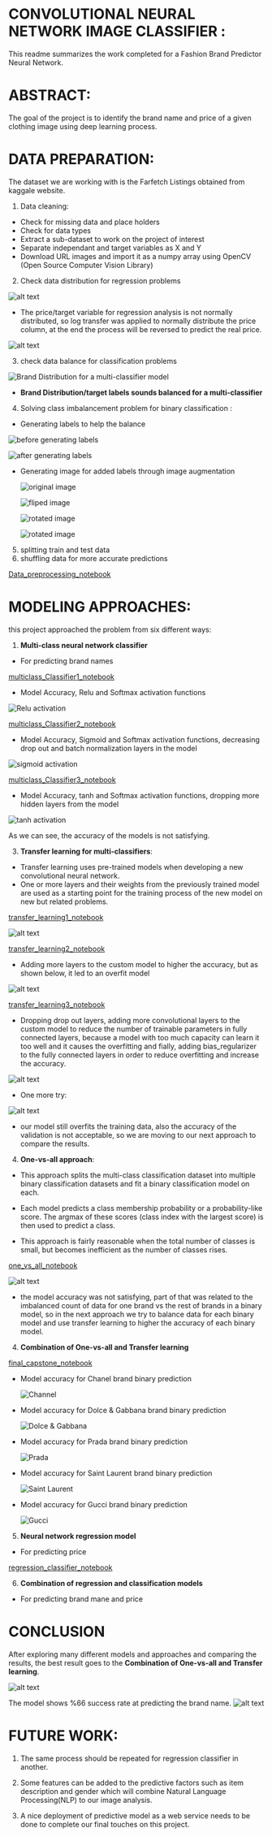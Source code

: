 # **CONVOLUTIONAL NEURAL NETWORK IMAGE CLASSIFIER :**

This readme summarizes the work completed for a Fashion Brand Predictor Neural Network.


# **ABSTRACT:**

The goal of the project is to identify the brand name and price of a given clothing image using deep learning process. 


# **DATA PREPARATION:**
The dataset we are working with is the Farfetch Listings obtained from kaggale website.

1. Data cleaning:
*   Check for missing data and place holders
*   Check for data types
*   Extract a sub-dataset to work on the project of interest 
*   Separate independant and target variables as X and Y
*   Download URL images and import it as a numpy array using OpenCV (Open Source Computer Vision Library) 


2. Check data distribution for regression problems

![alt text](https://github.com/FarnazG/dsc-capstone-project-v2-online-ds-ft-120919/blob/master/images/download%20(1).png)

* The price/target variable for regression analysis is not normally distributed, so log transfer was applied to normally distribute the price column, at the end the process will be reversed to predict the real price. 

![alt text](https://github.com/FarnazG/dsc-capstone-project-v2-online-ds-ft-120919/blob/master/images/download%20(2).png)

3. check data balance for classification problems

![Brand Distribution for a multi-classifier model](https://github.com/FarnazG/dsc-capstone-project-v2-online-ds-ft-120919/blob/master/images/download.png)

*   **Brand Distribution/target labels sounds balanced for a multi-classifier**  

4. Solving class imbalancement problem for binary classification :
*   Generating labels to help the balance

 ![before generating labels](https://github.com/FarnazG/dsc-capstone-project-v2-online-ds-ft-120919/blob/master/images/download%20(3).png)

  ![after generating labels](https://github.com/FarnazG/dsc-capstone-project-v2-online-ds-ft-120919/blob/master/images/download%20(8).png)


* Generating image for added labels through image augmentation

  ![original image](https://github.com/FarnazG/dsc-capstone-project-v2-online-ds-ft-120919/blob/master/images/download%20(4).png)
  
  ![fliped image](https://github.com/FarnazG/dsc-capstone-project-v2-online-ds-ft-120919/blob/master/images/download%20(5).png)

  ![rotated image](https://github.com/FarnazG/dsc-capstone-project-v2-online-ds-ft-120919/blob/master/images/download%20(6).png)

  ![rotated image](https://github.com/FarnazG/dsc-capstone-project-v2-online-ds-ft-120919/blob/master/images/download%20(7).png)


5. splitting train and test data
6. shuffling data for more accurate predictions 

 [Data_preprocessing_notebook](https://github.com/FarnazG/dsc-capstone-project-v2-online-ds-ft-120919/blob/master/notebooks/Data_Preprocessing.ipynb)
 
 
 
 # **MODELING APPROACHES**:

this project approached the problem from six different ways:
1. **Multi-class neural network classifier**

* For predicting brand names 

 [multiclass_Classifier1_notebook](https://github.com/FarnazG/dsc-capstone-project-v2-online-ds-ft-120919/blob/master/notebooks/multiclass_classifier1.ipynb)

 * Model Accuracy, Relu and Softmax activation functions

 ![Relu activation](https://github.com/FarnazG/dsc-capstone-project-v2-online-ds-ft-120919/blob/master/images/download%20(14).png)

 [multiclass_Classifier2_notebook](https://github.com/FarnazG/dsc-capstone-project-v2-online-ds-ft-120919/blob/master/notebooks/multiclass_classifier2.ipynb)

  * Model Accuracy, Sigmoid and Softmax activation functions, decreasing drop out and batch normalization layers in the model 

 ![sigmoid activation](https://github.com/FarnazG/dsc-capstone-project-v2-online-ds-ft-120919/blob/master/images/download%20(15).png)

 [multiclass_Classifier3_notebook](https://github.com/FarnazG/dsc-capstone-project-v2-online-ds-ft-120919/blob/master/notebooks/multiclass_classifier3.ipynb) 

   * Model Accuracy, tanh and Softmax activation functions, dropping more hidden layers from the model

 ![tanh activation](https://github.com/FarnazG/dsc-capstone-project-v2-online-ds-ft-120919/blob/master/images/download%20(17).png)

As we can see, the accuracy of the models is not satisfying.

3. **Transfer learning for multi-classifiers**:
* Transfer learning uses pre-trained models when developing a new convolutional neural network.
* One or more layers and their weights from the previously trained model are used as a starting point for the training process of the new model on new but related problems.

 [transfer_learning1_notebook](https://github.com/FarnazG/dsc-capstone-project-v2-online-ds-ft-120919/blob/master/notebooks/Transfer_learning1.ipynb) 

 ![alt text](https://github.com/FarnazG/dsc-capstone-project-v2-online-ds-ft-120919/blob/master/images/download%20(18).png)

 [transfer_learning2_notebook](https://github.com/FarnazG/dsc-capstone-project-v2-online-ds-ft-120919/blob/master/notebooks/Transfer_learning2.ipynb)

 * Adding more layers to the custom model to higher the accuracy, but as shown below, it led to an overfit model

 ![alt text](https://github.com/FarnazG/dsc-capstone-project-v2-online-ds-ft-120919/blob/master/images/download%20(19).png)

 [transfer_learning3_notebook](https://github.com/FarnazG/dsc-capstone-project-v2-online-ds-ft-120919/blob/master/notebooks/Transfer_learning3.ipynb)
 * Dropping drop out layers, adding more convolutional layers to the custom model to reduce the number of trainable parameters in fully connected layers, because a model with too much capacity can learn it too well and it causes the overfitting and fially, adding bias_regularizer to the fully connected layers in order to reduce overfitting and increase the accuracy.

 ![alt text](https://github.com/FarnazG/dsc-capstone-project-v2-online-ds-ft-120919/blob/master/images/download%20(20).png)

* One more try:
 
 ![alt text](https://github.com/FarnazG/dsc-capstone-project-v2-online-ds-ft-120919/blob/master/images/download%20(21).png)

* our model still overfits the training data, also the accuracy of the validation is not acceptable, so we are moving to our next approach to compare the results. 

4. **One-vs-all approach**: 
*   This approach splits the multi-class classification dataset into multiple binary classification datasets and fit a binary classification model on each.

*   Each model predicts a class membership probability or a probability-like score. The argmax of these scores (class index with the largest score) is then used to predict a class.

*   This approach is fairly reasonable when the total number of classes is small, but becomes inefficient as the number of classes rises.

  [one_vs_all_notebook](https://github.com/FarnazG/dsc-capstone-project-v2-online-ds-ft-120919/blob/master/notebooks/one_vs_all.ipynb)

 ![alt text](https://github.com/FarnazG/dsc-capstone-project-v2-online-ds-ft-120919/blob/master/images/download%20(22).png)
*  the model accuracy was not satisfying, part of that was related to the imbalanced count of data for one brand vs the rest of brands in a binary model, so in the next approach we try to balance data for each binary model and use transfer learning to higher the accuracy of each binary model. 

4. **Combination of One-vs-all and Transfer learning**

  [final_capstone_notebook](https://github.com/FarnazG/dsc-capstone-project-v2-online-ds-ft-120919/blob/master/one_vs_all+transfer_learning.ipynb)

* Model accuracy for Chanel brand binary prediction

  ![Channel](https://github.com/FarnazG/dsc-capstone-project-v2-online-ds-ft-120919/blob/master/images/download%20(9).png) 

* Model accuracy for Dolce & Gabbana brand binary prediction

  ![Dolce & Gabbana](https://github.com/FarnazG/dsc-capstone-project-v2-online-ds-ft-120919/blob/master/images/download%20(10).png)
* Model accuracy for Prada brand binary prediction

  ![Prada](https://github.com/FarnazG/dsc-capstone-project-v2-online-ds-ft-120919/blob/master/images/download%20(11).png)

* Model accuracy for Saint Laurent brand binary prediction

  ![Saint Laurent](https://github.com/FarnazG/dsc-capstone-project-v2-online-ds-ft-120919/blob/master/images/download%20(12).png)
* Model accuracy for Gucci brand binary prediction

  ![Gucci](https://github.com/FarnazG/dsc-capstone-project-v2-online-ds-ft-120919/blob/master/images/download%20(13).png)



5. **Neural network regression model**
*   For predicting price 

  [regression_classifier_notebook](https://github.com/FarnazG/dsc-capstone-project-v2-online-ds-ft-120919/blob/master/notebooks/Regression_classifier.ipynb)


6. **Combination of regression and classification models**
*   For predicting brand mane and price


# **CONCLUSION**
After exploring many different models and approaches and comparing the results, the best result goes to the **Combination of One-vs-all and Transfer learning**.

![alt text](https://github.com/FarnazG/dsc-capstone-project-v2-online-ds-ft-120919/blob/master/images/(1307).png)

The model shows %66 success rate at predicting the brand name.
![alt text](https://github.com/FarnazG/dsc-capstone-project-v2-online-ds-ft-120919/blob/master/images/Screenshot%20(1308).png)


# **FUTURE WORK:**
 1. The same process should be repeated for regression classifier in another.

 2. Some features can be added to the predictive factors such as item description and gender which will combine Natural Language Processing(NLP) to our image analysis.

 3. A nice deployment of predictive model as a web service needs to be done to complete our final touches on this project.
